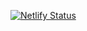 [![Netlify Status](https://api.netlify.com/api/v1/badges/38e034c5-2e59-4e61-ae30-d474d7fe3e59/deploy-status)](https://app.netlify.com/sites/elegant-hermann-b081cd/deploys)